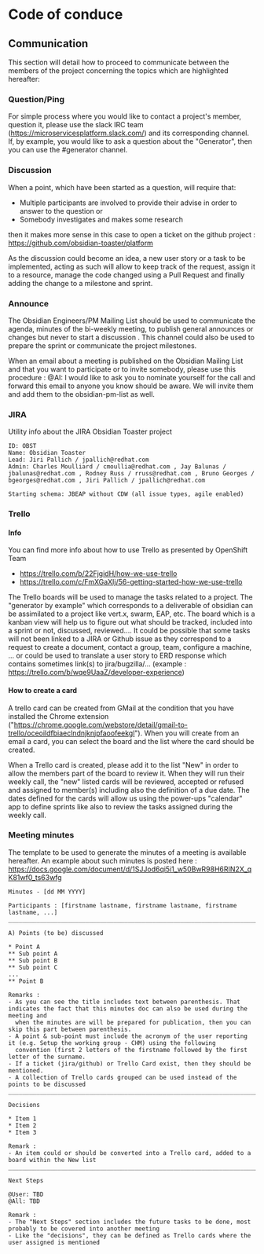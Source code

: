 # Code of conduce

## Communication

This section will detail how to proceed to communicate between the members of the project concerning the topics which are highlighted hereafter:

### Question/Ping

For simple process where you would like to contact a project's member, question it, please use the slack IRC team (https://microservicesplatform.slack.com/) and its corresponding channel.
If, by example, you would like to ask a question about the "Generator", then you can use the #generator channel.

### Discussion

When a point, which have been started as a question, will require that:

- Multiple participants are involved to provide their advise in order to answer to the question or
- Somebody investigates and makes some research

then it makes more sense in this case to open a ticket on the github project : https://github.com/obsidian-toaster/platform

As the discussion could become an idea, a new user story or a task to be implemented, acting as such will allow to keep track of the request, assign it to a resource, manage the 
code changed using a Pull Request and finally adding the change to a milestone and sprint.

### Announce

The Obsidian Engineers/PM Mailing List should be used to communicate the agenda, minutes of the bi-weekly meeting, to publish general announces or changes but never to start a discussion
. This channel could also be used to prepare the sprint or communicate the project milestones. 

When an email about a meeting is published on the Obsidian Mailing List and that you want to participate or to invite somebody, please use this procedure :
@AI: I would like to ask you to nominate yourself for the call and forward this email to anyone you know should be aware. We will invite them and add them to the obsidian-pm-list as well.

### JIRA

Utility info about the JIRA Obsidian Toaster project

```
ID: OBST
Name: Obsidian Toaster
Lead: Jiri Pallich / jpallich@redhat.com
Admin: Charles Moulliard / cmoullia@redhat.com , Jay Balunas / jbalunas@redhat.com , Rodney Russ / rruss@redhat.com , Bruno Georges / bgeorges@redhat.com , Jiri Pallich / jpallich@redhat.com

Starting schema: JBEAP without CDW (all issue types, agile enabled)
```

### Trello

#### Info 

You can find more info about how to use Trello as presented by OpenShift Team

- https://trello.com/b/22FjgidH/how-we-use-trello
- https://trello.com/c/FmXGaXIj/56-getting-started-how-we-use-trello

The Trello boards will be used to manage the tasks related to a project. The "generator by example" which corresponds to a deliverable of obsidian can be assimilated to a project like vert.x, swarm, EAP, etc.
The board which is a kanban view will help us to figure out what should be tracked, included into a sprint or not, discussed, reviewed.... It could be possible that some tasks will not been linked to a JIRA or Github issue 
as they correspond to a request to create a document, contact a group, team, configure a machine, ... or could be used to translate a user story to ERD response which contains sometimes link(s) to jira/bugzilla/...
(example : https://trello.com/b/wqe9UaaZ/developer-experience)

#### How to create a card

A trello card can be created from GMail at the condition that you have installed the Chrome extension ("https://chrome.google.com/webstore/detail/gmail-to-trello/oceoildfbiaeclndnjknjpfaoofeekgl").
When you will create from an email a card, you can select the board and the list where the card should be created.
 
When a Trello card is created, please add it to the list "New" in order to allow the members part of the board to review it.
When they will run their weekly call, the "new" listed cards will be reviewed, accepted or refused and assigned to member(s) including also the definition of a due date. 
The dates defined for the cards will allow us using the power-ups "calendar" app to define sprints like also to review the tasks assigned during the weekly call.
 
### Meeting minutes

The template to be used to generate the minutes of a meeting is available hereafter. An example about such minutes is posted here : https://docs.google.com/document/d/1SJJod6qi5i1_w50BwR98H6RIN2X_qK81wf0_ts63wfg

```
Minutes - [dd MM YYYY]

Participants : [firstname lastname, firstname lastname, firstname lastname, ...]
________________________________________________________________________________

A) Points (to be) discussed

* Point A
** Sub point A
** Sub point B
** Sub point C
... 
** Point B 

Remarks :
- As you can see the title includes text between parenthesis. That indicates the fact that this minutes doc can also be used during the meeting and
  when the minutes are will be prepared for publication, then you can skip this part between parenthesis.
- A point & sub-point must include the acronym of the user reporting it (e.g. Setup the working group - CHM) using the following
  convention (first 2 letters of the firstname followed by the first letter of the surname.
- If a ticket (jira/github) or Trello Card exist, then they should be mentioned.
- A collection of Trello cards grouped can be used instead of the points to be discussed
____________________________________________________________________________________________

Decisions

* Item 1
* Item 2
* Item 3

Remark :
- An item could or should be converted into a Trello card, added to a board within the New list
________________________________________________________________________________________________

Next Steps

@User: TBD
@All: TBD

Remark :
- The "Next Steps" section includes the future tasks to be done, most probably to be covered into another meeting
- Like the "decisions", they can be defined as Trello cards where the user assigned is mentioned  
```

 
 



